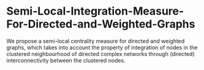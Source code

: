 # Semi-Local-Integration-Measure-For-Directed-and-Weighted-Graphs
We propose a semi-local centrality measure for directed and weighted graphs, which takes into account the property of integration of nodes in the clustered neighbourhood of directed complex networks through (directed) interconnectivity between the clustered nodes.
